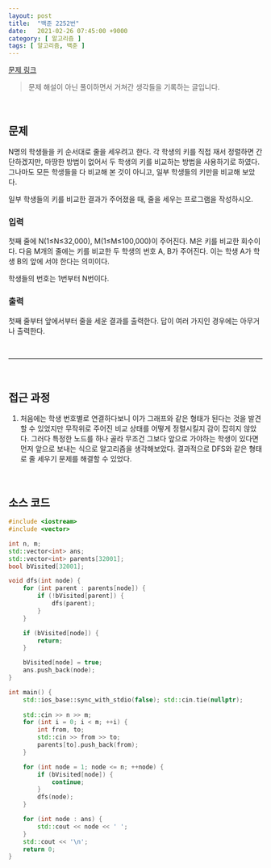 ```yaml
---
layout: post
title:  "백준 2252번"
date:   2021-02-26 07:45:00 +9000
category: [ 알고리즘 ]
tags: [ 알고리즘, 백준 ]
---
```


[문제 링크](https://www.acmicpc.net/problem/2252)

> 문제 해설이 아닌 풀이하면서 거쳐간 생각들을 기록하는 글입니다.

<br>

## **문제**
N명의 학생들을 키 순서대로 줄을 세우려고 한다. 각 학생의 키를 직접 재서 정렬하면 간단하겠지만, 마땅한 방법이 없어서 두 학생의 키를 비교하는 방법을 사용하기로 하였다. 그나마도 모든 학생들을 다 비교해 본 것이 아니고, 일부 학생들의 키만을 비교해 보았다.

일부 학생들의 키를 비교한 결과가 주어졌을 때, 줄을 세우는 프로그램을 작성하시오.

### **입력**
첫째 줄에 N(1≤N≤32,000), M(1≤M≤100,000)이 주어진다. M은 키를 비교한 회수이다. 다음 M개의 줄에는 키를 비교한 두 학생의 번호 A, B가 주어진다. 이는 학생 A가 학생 B의 앞에 서야 한다는 의미이다.

학생들의 번호는 1번부터 N번이다.

### **출력**
첫째 줄부터 앞에서부터 줄을 세운 결과를 출력한다. 답이 여러 가지인 경우에는 아무거나 출력한다.

<br>

---

<br>

## **접근 과정**
1. 처음에는 학생 번호별로 연결하다보니 이가 그래프와 같은 형태가 된다는 것을 발견할 수 있었지만 무작위로 주어진 비교 상태를 어떻게 정렬시킬지 감이 잡히지 않았다. 그러다 특정한 노드를 하나 골라 무조건 그보다 앞으로 가야하는 학생이 있다면 먼저 앞으로 보내는 식으로 알고리즘을 생각해보았다. 결과적으로 DFS와 같은 형태로 줄 세우기 문제를 해결할 수 있었다.


<br>

## **소스 코드**
```c++
#include <iostream>
#include <vector>

int n, m;
std::vector<int> ans;
std::vector<int> parents[32001];
bool bVisited[32001];

void dfs(int node) {
    for (int parent : parents[node]) {
        if (!bVisited[parent]) {
            dfs(parent);
        }
    }

    if (bVisited[node]) {
        return;
    }

    bVisited[node] = true;
    ans.push_back(node);
}

int main() {
    std::ios_base::sync_with_stdio(false); std::cin.tie(nullptr);
    
    std::cin >> n >> m;
    for (int i = 0; i < m; ++i) {
        int from, to;
        std::cin >> from >> to;
        parents[to].push_back(from);
    }

    for (int node = 1; node <= n; ++node) {
        if (bVisited[node]) {
            continue;
        }
        dfs(node);
    }

    for (int node : ans) {
        std::cout << node << ' ';
    }
    std::cout << '\n';
    return 0;
}
```